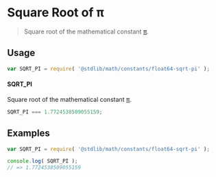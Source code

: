 # Square Root of π

> Square root of the mathematical constant [π][@stdlib/math/constants/float64-pi].

<section class="usage">

## Usage

``` javascript
var SQRT_PI = require( '@stdlib/math/constants/float64-sqrt-pi' );
```

#### SQRT_PI

Square root of the mathematical constant [π][@stdlib/math/constants/float64-pi].

``` javascript
SQRT_PI === 1.7724538509055159;
```

</section>

<!-- /.usage -->


<section class="examples">

## Examples

<!-- TODO: better example -->

``` javascript
var SQRT_PI = require( '@stdlib/math/constants/float64-sqrt-pi' );

console.log( SQRT_PI );
// => 1.7724538509055159
```

</section>

<!-- /.examples -->


<section class="links">

[@stdlib/math/constants/float64-pi]: https://github.com/stdlib-js/stdlib

</section>

<!-- /.links -->
